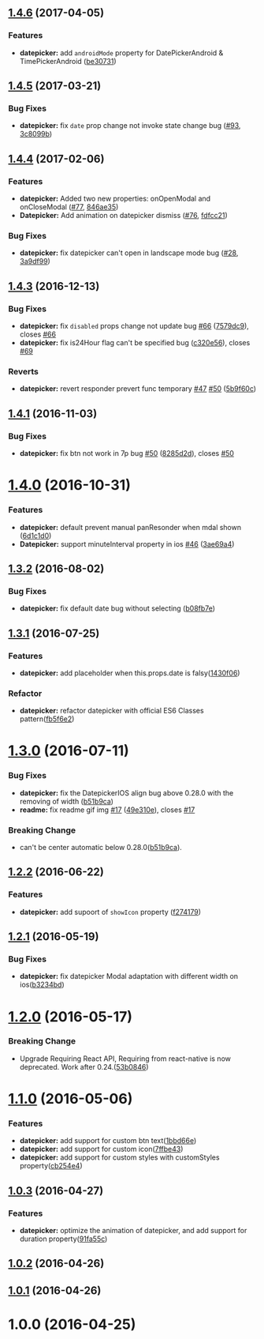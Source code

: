 <a name="1.4.6"></a>
## [1.4.6](https://github.com/xgfe/react-native-datepicker/compare/v1.4.5...v1.4.6) (2017-04-05)


### Features

* **datepicker:** add `androidMode` property for DatePickerAndroid & TimePickerAndroid ([be30731](https://github.com/xgfe/react-native-datepicker/commit/be30731))



<a name="1.4.5"></a>
## [1.4.5](https://github.com/xgfe/react-native-datepicker/compare/v1.4.4...v1.4.5) (2017-03-21)


### Bug Fixes

* **datepicker:** fix `date` prop change not invoke state change bug ([#93](https://github.com/xgfe/react-native-datepicker/issues/93), [3c8099b](https://github.com/xgfe/react-native-datepicker/commit/3c8099b))



<a name="1.4.4"></a>
## [1.4.4](https://github.com/xgfe/react-native-datepicker/compare/v1.4.3...v1.4.4) (2017-02-06)


### Features

* **datepicker:** Added two new properties: onOpenModal and onCloseModal ([#77](https://github.com/xgfe/react-native-datepicker/pull/77), [846ae35](https://github.com/xgfe/react-native-datepicker/commit/846ae35))
* **Datepicker:** Add animation on datepicker dismiss ([#76](https://github.com/xgfe/react-native-datepicker/pull/76), [fdfcc21](https://github.com/xgfe/react-native-datepicker/commit/fdfcc21))

### Bug Fixes

* **datepicker:** fix datepicker can't  open in landscape mode bug ([#28](https://github.com/xgfe/react-native-datepicker/issues/28), [3a9df99](https://github.com/xgfe/react-native-datepicker/commit/3a9df99))



<a name="1.4.3"></a>
## [1.4.3](https://github.com/xgfe/react-native-datepicker/compare/v1.4.1...v1.4.3) (2016-12-13)


### Bug Fixes

* **datepicker:** fix `disabled` props change not update bug [#66](https://github.com/xgfe/react-native-datepicker/issues/66) ([7579dc9](https://github.com/xgfe/react-native-datepicker/commit/7579dc9)), closes [#66](https://github.com/xgfe/react-native-datepicker/issues/66)
* **datepicker:** fix is24Hour flag can't be specified bug ([c320e56](https://github.com/xgfe/react-native-datepicker/commit/c320e56)), closes [#69](https://github.com/xgfe/react-native-datepicker/issues/69)


### Reverts

* **datepicker:** revert responder prevert func temporary [#47](https://github.com/xgfe/react-native-datepicker/issues/47) [#50](https://github.com/xgfe/react-native-datepicker/issues/50) ([5b9f60c](https://github.com/xgfe/react-native-datepicker/commit/5b9f60c))



<a name="1.4.1"></a>
## [1.4.1](https://github.com/xgfe/react-native-datepicker/compare/v1.4.0...v1.4.1) (2016-11-03)


### Bug Fixes

* **datepicker:** fix btn not work in 7p bug [#50](https://github.com/xgfe/react-native-datepicker/issues/50) ([8285d2d](https://github.com/xgfe/react-native-datepicker/commit/8285d2d)), closes [#50](https://github.com/xgfe/react-native-datepicker/issues/50)



<a name="1.4.0"></a>
# [1.4.0](https://github.com/xgfe/react-native-datepicker/compare/v1.3.2...v1.4.0) (2016-10-31)


### Features

* **datepicker:** default prevent manual panResonder when mdal shown ([6d1c1d0](https://github.com/xgfe/react-native-datepicker/commit/6d1c1d0))
* **Datepicker:** support minuteInterval property in ios [#46](https://github.com/xgfe/react-native-datepicker/issues/46) ([3ae69a4](https://github.com/xgfe/react-native-datepicker/commit/3ae69a4))



<a name="1.3.2"></a>
## [1.3.2](https://github.com/xgfe/react-native-datepicker/compare/v1.3.1...v1.3.2) (2016-08-02)


### Bug Fixes

* **datepicker:** fix default date bug without selecting ([b08fb7e](https://github.com/xgfe/react-native-datepicker/commit/b08fb7e))



<a name="1.3.1"></a>
## [1.3.1](https://github.com/xgfe/react-native-datepicker/compare/v1.3.0...v1.3.1) (2016-07-25)


### Features

* **datepicker:** add placeholder when this.props.date is falsy([1430f06](https://github.com/xgfe/react-native-datepicker/commit/1430f06906906d408217bae8183395969f3cf51f))

### Refactor

* **datepicker:** refactor datepicker with official ES6 Classes pattern([fb5f6e2](https://github.com/xgfe/react-native-datepicker/commit/fb5f6e2))

<a name="1.3.0"></a>
# [1.3.0](https://github.com/xgfe/react-native-datepicker/compare/v1.2.2...v1.3.0) (2016-07-11)


### Bug Fixes

* **datepicker:** fix the DatepickerIOS align bug above 0.28.0 with the removing of width ([b51b9ca](https://github.com/xgfe/react-native-datepicker/commit/b51b9ca))
* **readme:** fix readme gif img   [#17](https://github.com/xgfe/react-native-datepicker/issues/17) ([49e310e](https://github.com/xgfe/react-native-datepicker/commit/49e310e)), closes [#17](https://github.com/xgfe/react-native-datepicker/issues/17)

### Breaking Change

* can't be center automatic below 0.28.0([b51b9ca](https://github.com/xgfe/react-native-datepicker/commit/b51b9ca)).

<a name="1.2.2"></a>
## [1.2.2](https://github.com/xgfe/react-native-datepicker/compare/v1.2.1...v1.2.2) (2016-06-22)


### Features

* **datepicker:** add supoort of `showIcon` property ([f274179](https://github.com/xgfe/react-native-datepicker/commit/f274179))



<a name="1.2.1"></a>
## [1.2.1](https://github.com/xgfe/react-native-datepicker/compare/v1.2.0...v1.2.1) (2016-05-19)


### Bug Fixes

* **datepicker:** fix datepicker Modal adaptation with different width on ios([b3234bd](https://github.com/xgfe/react-native-datepicker/commit/b3234bd))



<a name="1.2.0"></a>
# [1.2.0](https://github.com/xgfe/react-native-datepicker/compare/v1.1.0...v1.2.0) (2016-05-17)

### Breaking Change

* Upgrade Requiring React API, Requiring from react-native is now deprecated. Work after 0.24.([53b0846](https://github.com/xgfe/react-native-datepicker/commit/53b0846))

<a name="1.1.0"></a>
# [1.1.0](https://github.com/xgfe/react-native-datepicker/compare/v1.0.3...v1.1.0) (2016-05-06)


### Features

* **datepicker:** add support for custom btn text([1bbd66e](https://github.com/xgfe/react-native-datepicker/commit/1bbd66e))
* **datepicker:** add support for custom icon([7ffbe43](https://github.com/xgfe/react-native-datepicker/commit/7ffbe43))
* **datepicker:** add support for custom styles with customStyles property([cb254e4](https://github.com/xgfe/react-native-datepicker/commit/cb254e4))



<a name="1.0.3"></a>
## [1.0.3](https://github.com/xgfe/react-native-datepicker/compare/v1.0.2...v1.0.3) (2016-04-27)


### Features

* **datepicker:** optimize the animation of datepicker, and add support for duration property([91fa55c](https://github.com/xgfe/react-native-datepicker/commit/91fa55c))



<a name="1.0.2"></a>
## [1.0.2](https://github.com/xgfe/react-native-datepicker/compare/v1.0.1...v1.0.2) (2016-04-26)



<a name="1.0.1"></a>
## [1.0.1](https://github.com/xgfe/react-native-datepicker/compare/v1.0.0...v1.0.1) (2016-04-26)



<a name="1.0.0"></a>
# 1.0.0 (2016-04-25)




